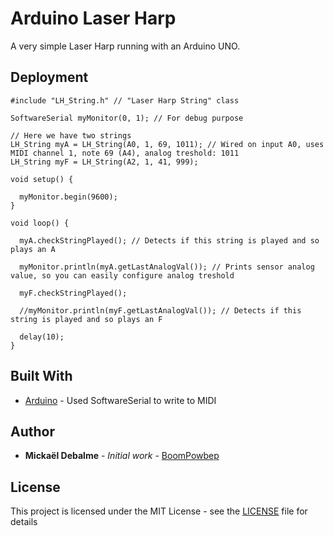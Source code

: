 # Arduino Laser Harp

A very simple Laser Harp running with an Arduino UNO.

## Deployment

```
#include "LH_String.h" // "Laser Harp String" class

SoftwareSerial myMonitor(0, 1); // For debug purpose

// Here we have two strings
LH_String myA = LH_String(A0, 1, 69, 1011); // Wired on input A0, uses MIDI channel 1, note 69 (A4), analog treshold: 1011
LH_String myF = LH_String(A2, 1, 41, 999);

void setup() {

  myMonitor.begin(9600);
}

void loop() {

  myA.checkStringPlayed(); // Detects if this string is played and so plays an A
  
  myMonitor.println(myA.getLastAnalogVal()); // Prints sensor analog value, so you can easily configure analog treshold
  
  myF.checkStringPlayed();
  
  //myMonitor.println(myF.getLastAnalogVal()); // Detects if this string is played and so plays an F
  
  delay(10);
}
```

## Built With

* [Arduino](https://www.arduino.cc/en/Tutorial/Midi) - Used SoftwareSerial to write to MIDI

## Author

* **Mickaël Debalme** - *Initial work* - [BoomPowbep](https://github.com/BoomPowbep)

## License

This project is licensed under the MIT License - see the [LICENSE](LICENSE) file for details
